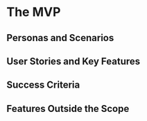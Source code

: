 # The MVP

## Personas and Scenarios

<!-- *Who are the target personas for this product?*

*Which is the key persona?*

*High-level scenarios to adopt, use and share the product.* -->

## User Stories and Key Features

<!-- *User stories about how various personas will use the product in context.*

*Identify and prioritise the key features required.*

*Justify the importance of each feature.* -->

## Success Criteria

<!-- *How will you evaluate the success of the MVP?*

*Metrics include user penetration, quality / satisfaction.*

*If applicable, progress in discussions with ecosystem partners / investors / customers.* -->

## Features Outside the Scope

<!-- *The MVP must be viable and minimal.*

*Which features don’t belong in it.*

*How should these be eventually integrated and in what sequence.* -->

